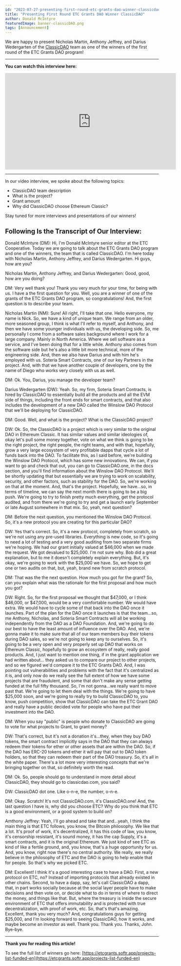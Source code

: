 ```yaml
---
id: "2023-07-27-presenting-first-round-etc-grants-dao-winner-classicdao-en"
title: "Presenting First Round ETC Grants DAO Winner ClassicDAO"
author: Donald McIntyre
featuredImage: banner-classicDAO.png
tags: [Announcement]
---
```


We are happy to present Nicholas Martin, Anthony Jeffrey, and Darius Wedergarten of the [ClassicDAO](https://classicdao.one/) team as one of the winners of the first round of the ETC Grants DAO program!

---

**You can watch this interview here:**

<iframe width="560" height="315" src="https://www.youtube.com/embed/tEGw34nMUZQ" title="YouTube video player" frameborder="0" allow="accelerometer; autoplay; clipboard-write; encrypted-media; gyroscope; picture-in-picture; web-share" allowfullscreen></iframe>

---

In our video interview, we spoke about the following topics:

- ClassicDAO team description
- What is the project?
- Grant amount
- Why did ClassicDAO choose Ethereum Classic?

Stay tuned for more interviews and presentations of our winners!

## Following Is the Transcript of Our Interview:

Donald McIntyre (DM): Hi, I'm Donald McIntyre senior editor at the ETC Cooperative. Today we are going to talk about the ETC Grants DAO program and one of the winners, the team that is called ClassicDAO. I'm here today with Nicholas Martin, Anthony Jeffrey, and Darius Wedergarten. Hi guys, how are you?

Nicholas Martin, Anthony Jeffrey, and Darius Wedergarten: Good, good, how are you doing? 

DM: Very well thank you! Thank you very much for your time, for being with us. I have a the first question for you. Well, you are a winner of one of the grants of the ETC Grants DAO program, so congratulations! And, the first question is to describe your team.

Nicholas Martin (NM): Sure! All right, I'll take that one. Hello everyone, my name is Nick. So, we have a kind of unique team. We range from an older, more seasoned group, I think is what I'll refer to myself, and Anthony, and then we have some younger individuals with us, the developing side. So, me personally I come from a software sales background where I work for a large company. Mainly in North America. Where we sell software as a service, and I've been doing that for a little while. Anthony also comes from the software side but he's also a little bit more technical, more of the engineering side. And, then we also have Darius and with him he's employed with us. Soteria Smart Contracts, one of our key Partners in the project. And, with that we have another couple of developers, one by the name of Diego who works very closely with us as well.

DM: Ok. You, Darius, you manage the developer team?

Darius Wedergarten (DW): Yeah. So, my firm, Soteria Smart Contracts, is hired by ClassicDAO to essentially build all the products and all the EVM side of things, including the front ends for smart contracts, and that also includes the development of a new DAO called the Winslow DAO Protocol that we'll be deploying for ClassicDAO. 

DM: Good. Well, and what is the project? What is the ClassicDAO project?

DW: Ok. So, the ClassicDAO is a project which is very similar to the original DAO in Ethereum Classic. It has similar values and similar ideologies of, okay let's pull some money together, vote on what we think is going to be the right project, the right people, the right teams, and with that, hopefully, grow a very large ecosystem of very profitable dapps that cycle a lot of funds back into the DAO. To facilitate this, as I said before, we're building the Winslow DAO Protocol, which has some new innovations. We can, if you want to go and check that out, you can go to ClassicDAO.one, in the docs section, and you'll find information about the Winslow DAO Protocol. We'll be shortly updating that but essentially we are trying to work on scalability, security, and other factors, such as stability for the DAO. So, we're working on that at the moment. And, that's the project. Hopefully, we have...so, in terms of timeline, we can say the next month there is going to be a big push. We're going to try to finish pretty much everything, get the protocol audited, and from there we're going to try and get a launch early September or late August somewhere in that mix. So, yeah, next question? 

DM: Before the next question, you mentioned the Winslow DAO Protocol. So, it's a new protocol you are creating for this particular DAO?

DW: Yes that's correct. So, it's a new protocol, completely from scratch, so we're not using any pre-used libraries. Everything is new code, so it's going to need a lot of testing and a very good auditing from two separate firms we're hoping. We had our grant initially valued at $46,000 when we made the request. We got devalued to $25,000. I'm not sure why. Bob did a great explanation, but to me it doesn't completely explain everything. But, it's okay, we're going to work with the $25,000 we have. So, we hope to get one or two audits on that, but, yeah, brand new from scratch protocol.

DM: That was the the next question. How much you got for the grant? So, can you explain what was the rationale for the first proposal and how much you got?

DW: Right. So, for the first proposal we thought that $47,000, or I think $46,000, or $47,000, would be a very comfortable number. We would have extra. We would have to cycle some of that back into the DAO once it launches. Part of the plan for the DAO once it launches is that the team...so, me Anthony, Nicholas, and Soteria Smart Contracts will all be working independently from the DAO as a DAO Foundation. And, we're going to do our best to have the least amount of influence over the DAO. And, we're gonna make it to make sure that all of our team members buy their tokens during DAO sales, so we're not going to keep any to ourselves. So, it's going to be a very open and very properly set up DAO that works on Ethereum Classic, hopefully to grow an ecosystem of really, really good products. And, I just want to mention one thing, if in the grant application we had written about... they asked us to compare our project to other projects, and so we figured we'd compare it to the ETC Grants DAO. And, I was pointing out vulnerabilities and problems with the fact that it's centralized as it is, and only now do we really see the full extent of how we have some projects that are fraudulent, and some that don't make any sense getting funded at the full fifty thousand. So, I'm not gonna...we really want to move past that. We're going to let them deal with the things. We're going to have $25,000 soon, and we're going to really try to build ClassicDAO to, you know, push competition, show that ClassicDAO can take the ETC Grant DAO and really have a public decided vote for people who have put their investment into the DAO.

DM: When you say "public" is people who donate to ClassicDAO are going to vote for what projects to Grant, to grant money? 

DW: That's correct, but it's not a donation it's...they, when they buy DAO tokens, the smart contract implicitly says in the DAO that they can always redeem their tokens for ether or other assets that are within the DAO. So, if the DAO has ERC-20 tokens and ether it will pay that out to DAO token holders, so that they can redeem their part of the DAO treasury. So, it's all in the white paper. There's a lot more very interesting concepts that we're bringing together on that, so definitely worth the read.

DM: Ok. So, people should go to understand in more detail about ClassicDAO, they should go to classicdao.com, you said? 

DW: ClassicDAO dot one. Like o-n-e, the number, o-n-e.

DM: Okay. Scratch! It's not ClassicDAO.com, it's ClassicDAO.one! And, the last question I have is, why did you choose ETC? Why do you think that ETC is a good environment, or a good system to build on?

Amthony Jeffrey: Yeah, I'll go ahead and take that and...yeah, I think the main thing is that ETC follows, you know, the Bitcoin philosophy. We like that a lot. It's proof of work, it's decentralized, it has this code of law, you know, it's censorship resistant, it's sound money, it has the cap Supply, it's a smart contracts, and it is the original Ethereum. We just kind of see ETC as kind of like a fertile ground, and, you know, that's a huge opportunity for us. And, you know, right now there's no central authority. We really, we really believe in the philosophy of ETC and the DAO is going to help enable that for people. So that's why we picked ETC. 

DM: Excellent! I think it's a good interesting case to have a DAO. First, a new protocol on ETC, no? Instead of importing protocols that already existed in other chains. Second, to have a dapp, say, let's call ClassicDAO a dapp, that, in part works socially because at the social layer people have to make decisions and then vote on, or decide what to do in terms of where to direct the money, and things like that. But, where the treasury is inside the secure environment of ETC that offers immutability and is protected with true decentralization, with proof of work, etc. So, that's that's amazing. Excellent, thank you very much? And, congratulations guys for getting $25,000, and I'm looking forward to seeing ClassicDAO, how it works, and maybe become an investor as well. Thank you. Thank you. Thanks, John. Bye-bye.

---

**Thank you for reading this article!**

To see the full list of winners go here: [https://etcgrants.softr.app/projects-list-funded-en](https://etcgrants.softr.app/projects-list-funded-en)

